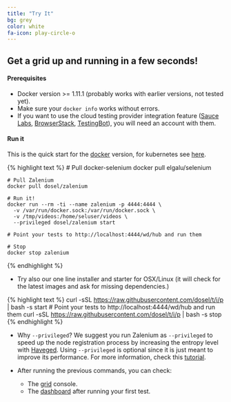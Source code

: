 ```yaml
---
title: "Try It"
bg: grey
color: white
fa-icon: play-circle-o
---
```

## Get a grid up and running in a few seconds!

#### Prerequisites
* Docker version >= 1.11.1 (probably works with earlier versions, not tested yet).
* Make sure your `docker info` works without errors.
* If you want to use the cloud testing provider integration feature ([Sauce Labs](https://saucelabs.com/),
[BrowserStack](https://www.browserstack.com/), [TestingBot](https://testingbot.com/)), you will need an account with them.

#### Run it

This is the quick start for the [docker](#docker) version, for kubernetes see [here](#kubernetes).  

{% highlight text %}
    # Pull docker-selenium
    docker pull elgalu/selenium
    
    # Pull Zalenium
    docker pull dosel/zalenium
    
    # Run it!
    docker run --rm -ti --name zalenium -p 4444:4444 \
      -v /var/run/docker.sock:/var/run/docker.sock \
      -v /tmp/videos:/home/seluser/videos \
      --privileged dosel/zalenium start
      
    # Point your tests to http://localhost:4444/wd/hub and run them

    # Stop
    docker stop zalenium
{% endhighlight %}

* Try also our one line installer and starter for OSX/Linux (it will check for the latest images and ask for missing
dependencies.)

{% highlight text %}
    curl -sSL https://raw.githubusercontent.com/dosel/t/i/p | bash -s start
    # Point your tests to http://localhost:4444/wd/hub and run them
    curl -sSL https://raw.githubusercontent.com/dosel/t/i/p | bash -s stop
{% endhighlight %}


* Why `--privileged`? We suggest you run Zalenium as `--privileged` to speed up the node registration process by
increasing the entropy level with [Haveged](http://www.issihosts.com/haveged/). Using `--privileged` is optional
since it is just meant to improve its performance. For more information, check this
[tutorial](https://www.digitalocean.com/community/tutorials/how-to-setup-additional-entropy-for-cloud-servers-using-haveged).


* After running the previous commands, you can check:
  * The [grid](http://localhost:4444/grid/console) console.
  * The [dashboard](http://localhost:4444/dashboard) after running your first test.


